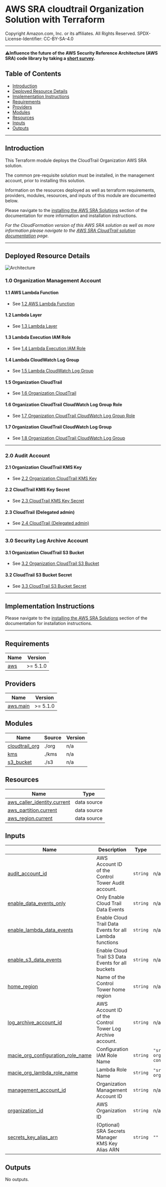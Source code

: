 # AWS SRA cloudtrail Organization Solution with Terraform<!-- omit in toc -->
<!-- markdownlint-disable MD033 -->

Copyright Amazon.com, Inc. or its affiliates. All Rights Reserved. SPDX-License-Identifier: CC-BY-SA-4.0

---

⚠️**Influence the future of the AWS Security Reference Architecture (AWS SRA) code library by taking a [short survey](https://amazonmr.au1.qualtrics.com/jfe/form/SV_9oFz0p67iCw3obk).**

## <!-- omit in toc -->


## Table of Contents<!-- omit in toc -->

- [Introduction](#introduction)
- [Deployed Resource Details](#deployed-resource-details)
- [Implementation Instructions](#implementation-instructions)
- [Requirements](#requirements)
- [Providers](#providers)
- [Modules](#modules)
- [Resources](#resources)
- [Inputs](#inputs)
- [Outputs](#outputs)

---

## Introduction

This Terraform module deploys the CloudTrail Organization AWS SRA solution.  

The common pre-requisite solution must be installed, in the management account, prior to installing this solution.

Information on the resources deployed as well as terraform requirements, providers, modules, resources, and inputs of this module are documented below.

Please navigate to the [installing the AWS SRA Solutions](./../../README.md#installing-the-aws-sra-solutions) section of the documentation for more information and installation instructions.

*For the CloudFormation version of this AWS SRA solution as well as more information please navigate to the [AWS SRA CloudTrail solution documentation](./../../../solutions/cloudtrail/cloudtrail_org/README.md) page.*

---

## Deployed Resource Details

![Architecture](./../../../solutions/cloudtrail/cloudtrail_org/documentation/sra-cloudtrail-org-terraform.png)

### 1.0 Organization Management Account<!-- omit in toc -->

#### 1.1 AWS Lambda Function<!-- omit in toc -->

- See [1.2 AWS Lambda Function](./../../../solutions/cloudtrail/cloudtrail_org/README.md#12-aws-lambda-function)

#### 1.2 Lambda Layer<!-- omit in toc -->

- See [1.3 Lambda Layer](./../../../solutions/cloudtrail/cloudtrail_org/README.md#13-lambda-layer)

#### 1.3 Lambda Execution IAM Role<!-- omit in toc -->

- See [1.4 Lambda Execution IAM Role](./../../../solutions/cloudtrail/cloudtrail_org/README.md#14-lambda-execution-iam-role)

#### 1.4 Lambda CloudWatch Log Group<!-- omit in toc -->

- See [1.5 Lambda CloudWatch Log Group](./../../../solutions/cloudtrail/cloudtrail_org/README.md#15-lambda-cloudwatch-log-group)

#### 1.5 Organization CloudTrail<!-- omit in toc -->

- See [1.6 Organization CloudTrail](./../../../solutions/cloudtrail/cloudtrail_org/README.md#16-organization-cloudtrail)

#### 1.6 Organization CloudTrail CloudWatch Log Group Role<!-- omit in toc -->

- See [1.7 Organization CloudTrail CloudWatch Log Group Role](./../../../solutions/cloudtrail/cloudtrail_org/README.md#17-organization-cloudtrail-cloudwatch-log-group-role)

#### 1.7 Organization CloudTrail CloudWatch Log Group<!-- omit in toc -->

- See [1.8 Organization CloudTrail CloudWatch Log Group](./../../../solutions/cloudtrail/cloudtrail_org/README.md#18-organization-cloudtrail-cloudwatch-log-group)

---

### 2.0 Audit Account<!-- omit in toc -->

#### 2.1 Organization CloudTrail KMS Key<!-- omit in toc -->

- See [2.2 Organization CloudTrail KMS Key](./../../../solutions/cloudtrail/cloudtrail_org/README.md#22-organization-cloudtrail-kms-key)

#### 2.2 CloudTrail KMS Key Secret<!-- omit in toc -->

- See [2.3 CloudTrail KMS Key Secret](./../../../solutions/cloudtrail/cloudtrail_org/README.md#23-cloudtrail-kms-key-secret)

#### 2.3 CloudTrail (Delegated admin)<!-- omit in toc -->

- See [2.4 CloudTrail (Delegated admin)](#24-cloudtrail-delegated-admin)

---

### 3.0 Security Log Archive Account<!-- omit in toc -->

#### 3.1 Organization CloudTrail S3 Bucket<!-- omit in toc -->

- See [3.2 Organization CloudTrail S3 Bucket](./../../../solutions/cloudtrail/cloudtrail_org/README.md#32-organization-cloudtrail-s3-bucket)

#### 3.2 CloudTrail S3 Bucket Secret<!-- omit in toc -->

- See [3.3 CloudTrail S3 Bucket Secret](./../../../solutions/cloudtrail/cloudtrail_org/README.md#33-cloudtrail-s3-bucket-secret)

---

## Implementation Instructions

Please navigate to the [installing the AWS SRA Solutions](./../../README.md#installing-the-aws-sra-solutions) section of the documentation for installation instructions.


---
<!-- BEGIN_TF_DOCS -->
## Requirements

| Name | Version |
|------|---------|
| <a name="requirement_aws"></a> [aws](#requirement\_aws) | >= 5.1.0 |

## Providers

| Name | Version |
|------|---------|
| <a name="provider_aws.main"></a> [aws.main](#provider\_aws.main) | >= 5.1.0 |

## Modules

| Name | Source | Version |
|------|--------|---------|
| <a name="module_cloudtrail_org"></a> [cloudtrail\_org](#module\_cloudtrail\_org) | ./org | n/a |
| <a name="module_kms"></a> [kms](#module\_kms) | ./kms | n/a |
| <a name="module_s3_bucket"></a> [s3\_bucket](#module\_s3\_bucket) | ./s3 | n/a |

## Resources

| Name | Type |
|------|------|
| [aws_caller_identity.current](https://registry.terraform.io/providers/hashicorp/aws/latest/docs/data-sources/caller_identity) | data source |
| [aws_partition.current](https://registry.terraform.io/providers/hashicorp/aws/latest/docs/data-sources/partition) | data source |
| [aws_region.current](https://registry.terraform.io/providers/hashicorp/aws/latest/docs/data-sources/region) | data source |

## Inputs

| Name | Description | Type | Default | Required |
|------|-------------|------|---------|:--------:|
| <a name="input_audit_account_id"></a> [audit\_account\_id](#input\_audit\_account\_id) | AWS Account ID of the Control Tower Audit account. | `string` | n/a | yes |
| <a name="input_enable_data_events_only"></a> [enable\_data\_events\_only](#input\_enable\_data\_events\_only) | Only Enable Cloud Trail Data Events | `string` | n/a | yes |
| <a name="input_enable_lambda_data_events"></a> [enable\_lambda\_data\_events](#input\_enable\_lambda\_data\_events) | Enable Cloud Trail Data Events for all Lambda functions | `string` | n/a | yes |
| <a name="input_enable_s3_data_events"></a> [enable\_s3\_data\_events](#input\_enable\_s3\_data\_events) | Enable Cloud Trail S3 Data Events for all buckets | `string` | n/a | yes |
| <a name="input_home_region"></a> [home\_region](#input\_home\_region) | Name of the Control Tower home region | `string` | n/a | yes |
| <a name="input_log_archive_account_id"></a> [log\_archive\_account\_id](#input\_log\_archive\_account\_id) | AWS Account ID of the Control Tower Log Archive account. | `string` | n/a | yes |
| <a name="input_macie_org_configuration_role_name"></a> [macie\_org\_configuration\_role\_name](#input\_macie\_org\_configuration\_role\_name) | Configuration IAM Role Name | `string` | `"sra-macie-org-configuration"` | no |
| <a name="input_macie_org_lambda_role_name"></a> [macie\_org\_lambda\_role\_name](#input\_macie\_org\_lambda\_role\_name) | Lambda Role Name | `string` | `"sra-macie-org-lambda"` | no |
| <a name="input_management_account_id"></a> [management\_account\_id](#input\_management\_account\_id) | Organization Management Account ID | `string` | n/a | yes |
| <a name="input_organization_id"></a> [organization\_id](#input\_organization\_id) | AWS Organization ID | `string` | n/a | yes |
| <a name="input_secrets_key_alias_arn"></a> [secrets\_key\_alias\_arn](#input\_secrets\_key\_alias\_arn) | (Optional) SRA Secrets Manager KMS Key Alias ARN | `string` | `""` | no |

## Outputs

No outputs.
<!-- END_TF_DOCS -->